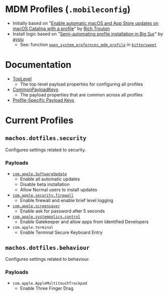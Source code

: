 # MDM Profiles (`.mobileconfig`)

* Initially based on "[Enable automatic macOS and App Store updates on macOS Catalina with a profile](https://derflounder.wordpress.com/2019/10/10/enable-automatic-macos-and-app-store-updates-on-macos-catalina-with-a-profile/)" by [Rich Trouton](https://github.com/rtrouton)
* Install logic based on "[Semi-automating profile installation in Big Sur](https://www.alansiu.net/2021/01/06/semi-automating-profile-installation-in-big-sur/)" by [aysiu](https://github.com/aysiu)
	* See: function [`open_system_prefernces_mdm_profile`](https://github.com/0xmachos/dotfiles/blob/ad4adc5da7ec6b39af4d6d0ba8ba0356b1022946/bittersweet#L1009-L1025) in [`bittersweet`](https://github.com/0xmachos/dotfiles/blob/master/bittersweet)

# Documentation
* [TopLevel](https://developer.apple.com/documentation/devicemanagement/toplevel)
  * The top-level payload properties for configuring all profiles
* [CommonPayloadKeys](https://developer.apple.com/documentation/devicemanagement/commonpayloadkeys)
  * The payload properties that are common across all profiles
* [Profile-Specific Payload Keys](https://developer.apple.com/documentation/devicemanagement/profile-specific_payload_keys)

# Current Profiles

## `machos.dotfiles.security`

Configures settings related to security. 

### Payloads
* [`com.apple.SoftwareUpdate`](https://developer.apple.com/documentation/devicemanagement/softwareupdate)
  * Enable all automatic updates
  * Disable beta installation
  * Allow Normal users to install updates
* [`com.apple.security.firewall`](https://developer.apple.com/documentation/devicemanagement/firewall)
  * Enable firewall and enable brief level logging 
* [`com.apple.screensaver`](https://developer.apple.com/documentation/devicemanagement/screensaver)
  * Enable ask for password after 5 seconds 
* [`com.apple.systempolicy.control`](https://developer.apple.com/documentation/devicemanagement/systempolicycontrol)
  * Enable Gatekeeper and allow apps from Identified Developers 
* `com.apple.terminal`
  * Enable Terminal Secure Keyboard Entry

## `machos.dotfiles.behaviour`

Configures settings related to behaviour.

### Payloads
* `com.apple.AppleMultitouchTrackpad`
  * Enable Three Finger Drag



